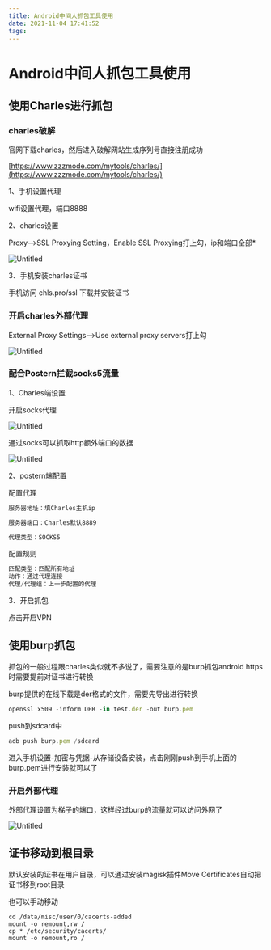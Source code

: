 ```yaml
---
title: Android中间人抓包工具使用
date: 2021-11-04 17:41:52
tags:
---
```


# Android中间人抓包工具使用

## **使用Charles进行抓包**

### charles破解

官网下载charles，然后进入破解网站生成序列号直接注册成功

[https://www.zzzmode.com/mytools/charles/](https://www.zzzmode.com/mytools/charles/)

1、手机设置代理  

wifi设置代理，端口8888

2、charles设置

Proxy-->SSL Proxying Setting，Enable SSL Proxying打上勾，ip和端口全部*

![Untitled](https://i.loli.net/2021/11/04/EaJ5v3l4NoP8krO.png)

3、手机安装charles证书

手机访问 chls.pro/ssl 下载并安装证书

### 开启charles外部代理

External Proxy Settings-->Use external proxy servers打上勾

![Untitled](https://i.loli.net/2021/11/04/xRlQYLz5ViyA1Bq.png)

### **配合Postern拦截socks5流量**

1、Charles端设置

开启socks代理 

![Untitled](https://i.loli.net/2021/11/04/Qhj9cEoZ6M1HgPG.png)

通过socks可以抓取http额外端口的数据

![Untitled](https://i.loli.net/2021/11/04/sWlQvMqd96yTijG.png)

2、postern端配置

配置代理

```jsx
服务器地址：填Charles主机ip

服务器端口：Charles默认8889

代理类型：SOCKS5
```

配置规则

```jsx
匹配类型：匹配所有地址
动作：通过代理连接
代理/代理组：上一步配置的代理 
```

3、开启抓包

点击开启VPN

## 使用burp抓包

抓包的一般过程跟charles类似就不多说了，需要注意的是burp抓包android https时需要提前对证书进行转换

burp提供的在线下载是der格式的文件，需要先导出进行转换

```jsx
openssl x509 -inform DER -in test.der -out burp.pem
```

push到sdcard中

```jsx
adb push burp.pem /sdcard
```

进入手机设置-加密与凭据-从存储设备安装，点击刚刚push到手机上面的burp.pem进行安装就可以了 

### 开启外部代理

外部代理设置为梯子的端口，这样经过burp的流量就可以访问外网了

![Untitled](https://i.loli.net/2021/11/04/XD2y9FHOBS5C8rL.png)

## 证书移动到根目录

默认安装的证书在用户目录，可以通过安装magisk插件Move Certificates自动把证书移到root目录 

也可以手动移动 

```
cd /data/misc/user/0/cacerts-added
mount -o remount,rw /
cp * /etc/security/cacerts/
mount -o remount,ro /
```


